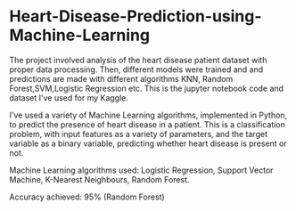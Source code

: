  # Heart-Disease-Prediction-using-Machine-Learning
 
The project involved analysis of the heart disease patient dataset with proper data processing. 
Then, different models were trained and and predictions are made with different algorithms KNN, Random Forest,SVM,Logistic Regression etc.
This is the jupyter notebook code and dataset I've used for my Kaggle.

I've used a variety of Machine Learning algorithms, implemented in Python, to predict the presence of heart disease in a patient. 
This is a classification problem, with input features as a variety of parameters, and the target variable as a binary variable, predicting whether heart disease is present or not.

Machine Learning algorithms used:
Logistic Regression,
Support Vector Machine,
K-Nearest Neighbours, 
Random Forest. 


Accuracy achieved: 95% (Random Forest)
 
